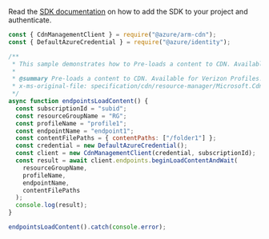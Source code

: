 Read the [SDK documentation](https://github.com/Azure/azure-sdk-for-js/blob/%40azure%2Farm-cdn_7.0.0/sdk/cdn/arm-cdn/README.md) on how to add the SDK to your project and authenticate.

```javascript
const { CdnManagementClient } = require("@azure/arm-cdn");
const { DefaultAzureCredential } = require("@azure/identity");

/**
 * This sample demonstrates how to Pre-loads a content to CDN. Available for Verizon Profiles.
 *
 * @summary Pre-loads a content to CDN. Available for Verizon Profiles.
 * x-ms-original-file: specification/cdn/resource-manager/Microsoft.Cdn/stable/2021-06-01/examples/Endpoints_LoadContent.json
 */
async function endpointsLoadContent() {
  const subscriptionId = "subid";
  const resourceGroupName = "RG";
  const profileName = "profile1";
  const endpointName = "endpoint1";
  const contentFilePaths = { contentPaths: ["/folder1"] };
  const credential = new DefaultAzureCredential();
  const client = new CdnManagementClient(credential, subscriptionId);
  const result = await client.endpoints.beginLoadContentAndWait(
    resourceGroupName,
    profileName,
    endpointName,
    contentFilePaths
  );
  console.log(result);
}

endpointsLoadContent().catch(console.error);
```
